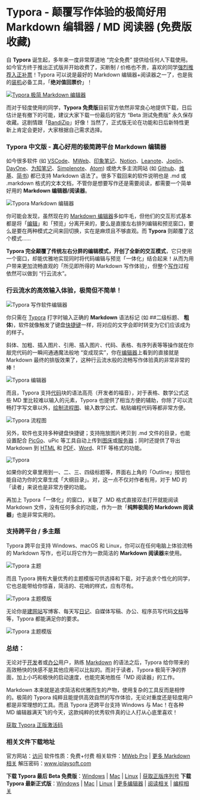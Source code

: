# Typora - 颠覆写作体验的极简好用 Markdown 编辑器 / MD 阅读器 (免费版收藏)



自 **Typora** 诞生起，多年来一度非常厚道地 “完全免费” 提供给任何人下载使用。如今官方终于推出正式版并开始收费了，买断制 / 价格也不贵，喜欢的同学[强烈推荐入正补票](https://www.iplaysoft.com/go/typora)！Typora 可以说是最好的 Markdown 编辑器+阅读器之一了，也是我的[装机](https://www.iplaysoft.com/tag/装机)必备工具，「**绝对值回票价**」！

[![Typora 极简 Markdown 编辑器](https://img.iplaysoft.com/wp-content/uploads/2016/typora/typora_image.jpg!0x0.webp)](https://www.iplaysoft.com/go/typora)

而对于轻度使用的同学，**Typora 免费版**目前官方依然非常良心地提供下载，日后估计是有撤下的可能，建议大家下载一份最后的官方 “Beta 测试免费版” 永久保存收藏。这剧情跟「[BandiZip](https://www.iplaysoft.com/bandizip.html)」好像！当然了，正式版无论在功能和日后新特性更新上肯定会更好，大家根据自己需求选择。

### **Typora 中文版 - 真心好用的极简跨平台 Markdown 编辑器**

如今很多软件 (如 [VSCode](https://www.iplaysoft.com/visual-studio-code.html)、[MWeb](https://www.iplaysoft.com/mweb.html)、[印象笔记](https://www.iplaysoft.com/yinxiangbiji.html)、[Notion](https://www.iplaysoft.com/notion.html)、[Leanote](https://www.iplaysoft.com/leanote.html)、[Joplin](https://www.iplaysoft.com/joplin.html)、[DayOne](https://www.iplaysoft.com/dayone.html)、[为知笔记](https://www.iplaysoft.com/wiz.html)、[Simplenote](https://www.iplaysoft.com/simplenote.html)、[Atom](https://www.iplaysoft.com/atom.html)) 或绝大多主流网站 (如 [Github](https://www.iplaysoft.com/github-desktop.html)、[维基](https://zh.wikipedia.org/)、[简书](https://www.jianshu.com/?utm_source=iplaysoft.com&hmsr=iplaysoft.com)) 都已支持 Markdown 语法了。很多下载回来的软件说明也是 .md 或 .markdown 格式的文本文档，不管你是想要写作还是需要阅读，都需要一个简单好用的 **Markdown 编辑器/阅读器**。

![Typora Markdown 编辑器]()

你可能会发现，虽然现在的 [Markdown 编辑器](https://www.iplaysoft.com/tag/markdown)多如牛毛，但他们的交互形式基本都是将「[编辑](https://www.iplaysoft.com/tag/编辑)」和「预览」分离开来的，要么是直接左右排列编辑和预览窗口，要么是要在两种模式之间来回切换，实在是麻烦且不够直观。而 **Typora** 则颠覆了这个模式……

**Typora 完全颠覆了传统左右分屏的编辑模式，开创了全新的交互模式**，它只使用一个窗口，却能优雅地实现同时将代码编辑与预览「一体化」结合起来！从而为用户带来更加流畅直观的「所见即所得的 Markdown 写作体验」，但整个[写作](https://www.iplaysoft.com/tag/写作)过程依然可以做到 “行云流水”。

### 行云流水的高效输入体验，极简但不简单！

![Typora 写作软件编辑器]()

你只需在 [Typora](https://www.iplaysoft.com/typora.html) 打字时输入正确的 **Markdown** 语法标记 (如 ##二级标题、 **粗体**)，软件就像触发了键盘[快捷键](https://www.iplaysoft.com/tag/热键)一样，将对应的文字会即时转变为它们应该成为的样子。

斜体、加粗、插入图片、引用、插入图片、代码、表格、有序列表等等操作就在你敲完代码的一瞬间通通魔法般地 “变成现实”，你在[编辑器](https://www.iplaysoft.com/tag/编辑器)上看到的直接就是 Markdown 最终的排版效果了，这种行云流水般的流畅写作体验真的非常非常的棒！

![Typora 编辑器]()

而且，Typora 支持[代码](https://www.iplaysoft.com/tag/代码)块的语法高亮（开发者的福音），对于表格、数学公式这些 MD 里比较难以输入的元素，Typora 也提供了相当方便的辅助，你除了可以流畅打字写文章以外，[绘制流程图](https://www.iplaysoft.com/tag/制图)、输入数学公式、粘贴编程代码等都非常方便。

![Typora 流程图]()

另外，软件也支持多种键盘快捷键；支持拖放图片拷贝到 .md 文件的目录，也能设置配合 [PicGo](https://www.iplaysoft.com/picgo.html)、uPic 等工具自动上传到[图床](https://www.iplaysoft.com/tag/图床)或[服务器](https://www.iplaysoft.com/go/vps)；同时还提供了导出 Markdown 到 [HTML](https://www.iplaysoft.com/tag/html) 和 [PDF](https://www.iplaysoft.com/tag/pdf)、[Word](https://www.iplaysoft.com/go/officepost)、RTF 等格式的功能。

![Typora]()

如果你的文章里用到一、二、三、四级标题等，界面右上角的「Outline」按钮也能自动为你的文章生成「大纲目录」。对，这一点不仅对作者有用，对于 MD 的「读者」来说也是非常方便的功能。

再加上 Typora「一体化」的窗口，关联了 .MD 格式直接双击打开就能阅读 Markdown 文件，没有任何多余的功能，作为一款「**纯粹极简的 Markdown 阅读器**」也是非常实用的。

### 支持跨平台 / 多主题

Typora 跨平台支持 Windows、macOS 和 Linux，你可以在任何电脑上体验流畅的 Markdown 写作，也可以将它作为一款简洁的 **Markdown 阅读器**来使用。

![Typora 主题]()

而且 Typora 拥有大量优秀的主题模版可供选择和下载，对于追求个性化的同学，它也总能带给你惊喜，简洁的、花哨的样式，应有尽有。

![Typora 主题模版]()

无论你是[建网站](https://www.iplaysoft.com/tag/建站)写博客、每天写[日记](https://www.iplaysoft.com/tag/日记)、自媒体写稿、办公、程序员写代码[文档](https://www.iplaysoft.com/tag/文档)等等，Typora 都能满足你的要求。

![Typora 主题模版]()

### 总结：

无论对于[开发](https://www.iplaysoft.com/tag/开发)者或[办公](https://www.iplaysoft.com/tag/办公)用户，熟练 [Markdown](https://www.iplaysoft.com/tag/markdown) 的语法之后，Typora 给你带来的高效畅快的快感不是其他应用可以比拟的。而对于读者，Typora 极简干净的界面，加上小巧和极快的启动速度，也能完美地胜任「MD 阅读器」的工作。

Markdown 本来就是追求简洁和优雅而生的产物，使用复杂的工具反而是相悖的。极简的 Typora 纯粹且能提供高效自然的写作体验，无论对重度还是轻度用户都是非常理想的工具。而且 Typora 还跨平台支持 Windows 与 Mac！在各种 MD 编辑器满天飞的今天，这款纯粹的优秀软件真的让人打从心底里喜欢！

[获取 Typora 正版激活码](https://www.iplaysoft.com/go/typora)

### 相关文件下载地址

官方网站：[访问](https://www.typora.io/?utm_source=iplaysoft.com&hmsr=iplaysoft.com)
软件性质：免费+付费
相关软件：[MWeb Pro](https://www.iplaysoft.com/mweb.html) | [更多 Markdown 相关](https://www.iplaysoft.com/tag/markdown)
解压密码：www.iplaysoft.com

**下载 Typora 最后 Beta 免费版**：[Windows](https://dl.iplaysoft.com/files/3755.html) | [Mac](https://dl.iplaysoft.com/files/3756.html) | [Linux](https://dl.iplaysoft.com/files/5624.html) | [获取正版序列号](https://www.iplaysoft.com/go/typora)
**下载 Typora 最新正式版**：[Windows](https://dl.iplaysoft.com/files/5625.html) | [Mac](https://dl.iplaysoft.com/files/5626.html) | [Linux](https://dl.iplaysoft.com/files/5627.html) | [更多编辑器](https://www.iplaysoft.com/tag/编辑器) | [阅读相关](https://www.iplaysoft.com/tag/阅读) | [编程相关](https://www.iplaysoft.com/tag/编程)

